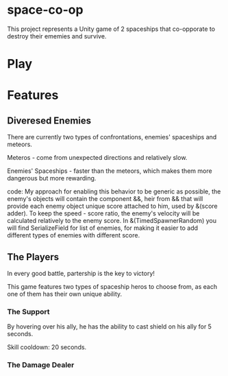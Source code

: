 # space-co-op
This project represents a Unity game of 2 spaceships that co-opporate to destroy their ememies and survive.

# Play

# Features
## Diveresed Enemies
There are currently two types of confrontations, enemies' spaceships and meteors.

Meteros - come from unexpected directions and relatively slow.

Enemies' Spaceships - faster than the meteors, which makes them more dangerous but more rewarding.

code:
My approach for enabling this behavior to be generic as possible, the enemy's objects will contain the component &&, heir from && that will provide each enemy object unique score attached to him, used by &(score adder).
To keep the speed - score ratio, the enemy's velocity will be calculated relatively to the enemy score.
In &(TimedSpawnerRandom) you will find SerializeField for list of enemies, for making it easier to add different types of enemies with different score.

## The Players
In every good battle, partership is the key to victory!

This game features two types of spaceship heros to choose from, as each one of them has their own unique ability.

### The Support
By hovering over his ally, he has the ability to cast shield on his ally for 5 seconds.

Skill cooldown: 20 seconds.

### The Damage Dealer



